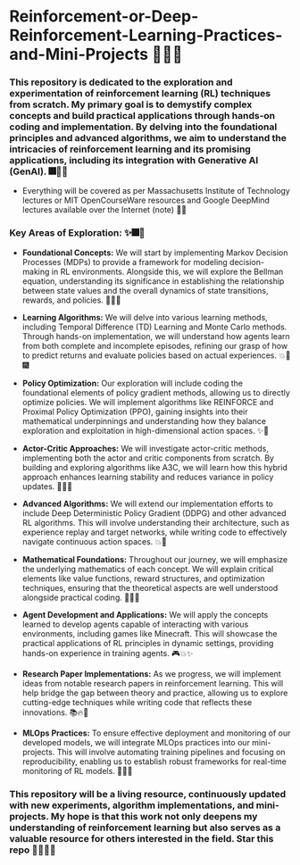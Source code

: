# Reinforcement-or-Deep-Reinforcement-Learning-Practices-and-Mini-Projects 🎇✨🌟
### **This repository is dedicated to the exploration and experimentation of reinforcement learning (RL) techniques from scratch. My primary goal is to demystify complex concepts and build practical applications through hands-on coding and implementation. By delving into the foundational principles and advanced algorithms, we aim to understand the intricacies of reinforcement learning and its promising applications, including its integration with Generative AI (GenAI).** 🎆💫🚀

 * Everything will be covered as per Massachusetts Institute of Technology lectures or MIT OpenCourseWare resources and Google DeepMind lectures available over the Internet (note) 🌟🔥

### Key Areas of Exploration: ✨🎆🌠

* **Foundational Concepts:** We will start by implementing Markov Decision Processes (MDPs) to provide a framework for modeling decision-making in RL environments. Alongside this, we will explore the Bellman equation, understanding its significance in establishing the relationship between state values and the overall dynamics of state transitions, rewards, and policies. 🌌🎇✨

* **Learning Algorithms:** We will delve into various learning methods, including Temporal Difference (TD) Learning and Monte Carlo methods. Through hands-on implementation, we will understand how agents learn from both complete and incomplete episodes, refining our grasp of how to predict returns and evaluate policies based on actual experiences. 💥🌠🎆

* **Policy Optimization:** Our exploration will include coding the foundational elements of policy gradient methods, allowing us to directly optimize policies. We will implement algorithms like REINFORCE and Proximal Policy Optimization (PPO), gaining insights into their mathematical underpinnings and understanding how they balance exploration and exploitation in high-dimensional action spaces. ✨🚀

* **Actor-Critic Approaches:** We will investigate actor-critic methods, implementing both the actor and critic components from scratch. By building and exploring algorithms like A3C, we will learn how this hybrid approach enhances learning stability and reduces variance in policy updates. 🌠💫🔥

* **Advanced Algorithms:** We will extend our implementation efforts to include Deep Deterministic Policy Gradient (DDPG) and other advanced RL algorithms. This will involve understanding their architecture, such as experience replay and target networks, while writing code to effectively navigate continuous action spaces. 💥🎇

* **Mathematical Foundations:** Throughout our journey, we will emphasize the underlying mathematics of each concept. We will explain critical elements like value functions, reward structures, and optimization techniques, ensuring that the theoretical aspects are well understood alongside practical coding. 🌌🌟🎆

* **Agent Development and Applications:** We will apply the concepts learned to develop agents capable of interacting with various environments, including games like Minecraft. This will showcase the practical applications of RL principles in dynamic settings, providing hands-on experience in training agents. 🎮💥✨

* **Research Paper Implementations:** As we progress, we will implement ideas from notable research papers in reinforcement learning. This will help bridge the gap between theory and practice, allowing us to explore cutting-edge techniques while writing code that reflects these innovations. 📚🔥🌟

* **MLOps Practices:** To ensure effective deployment and monitoring of our developed models, we will integrate MLOps practices into our mini-projects. This will involve automating training pipelines and focusing on reproducibility, enabling us to establish robust frameworks for real-time monitoring of RL models. 🔧🌠💫

### This repository will be a living resource, continuously updated with new experiments, algorithm implementations, and mini-projects. My hope is that this work not only deepens my understanding of reinforcement learning but also serves as a valuable resource for others interested in the field. Star this repo 🌟🎇💫🚀
